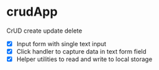 # crudApp
CrUD create update delete

- [x] Input form with single text input
- [x] Click handler to capture data in text form field
- [x] Helper utilities to read and write to local storage
